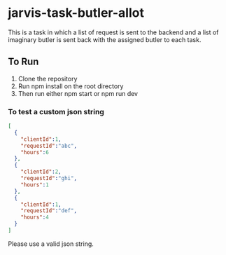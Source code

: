 # jarvis-task-butler-allot
This is a task in which a list of request is sent to the backend and a list of imaginary butler is sent back with the assigned butler to each task.
## To Run
1. Clone the repository
1. Run npm install on the root directory
1. Then run either npm start or npm run dev

### To test a custom json string
```json
[
  {
    "clientId":1,
    "requestId":"abc",
    "hours":6
  },
  {
    "clientId":2,
    "requestId":"ghi",
    "hours":1
  },
  {
    "clientId":1,
    "requestId":"def",
    "hours":4
  }
]
```
Please use a valid json string.
